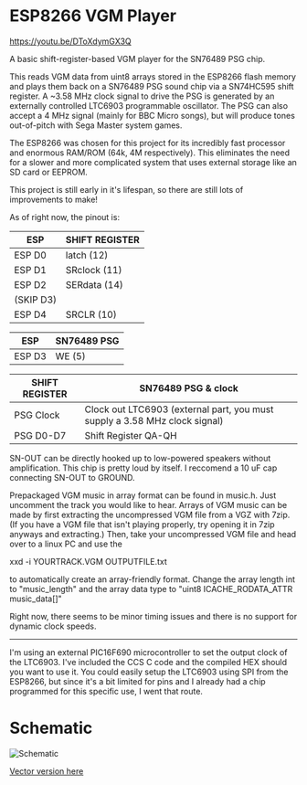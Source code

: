 # ESP8266 VGM Player
https://youtu.be/DToXdymGX3Q

A basic shift-register-based VGM player for the SN76489 PSG chip.

This reads VGM data from uint8 arrays stored in the ESP8266 flash memory and plays them back on a SN76489 PSG sound chip via a SN74HC595 shift register.
A ~3.58 MHz clock signal to drive the PSG is generated by an externally controlled LTC6903 programmable oscillator. The PSG can also accept a 4 MHz signal (mainly for BBC Micro songs), but will produce tones out-of-pitch with Sega Master system games.

The ESP8266 was chosen for this project for its incredibly fast processor and enormous RAM/ROM (64k, 4M respectively). This eliminates the need for a slower and more complicated system that uses external storage like an SD card or EEPROM.

This project is still early in it's lifespan, so there are still lots of improvements to make!

As of right now, the pinout is:

| ESP    | SHIFT REGISTER |
| --- | --- |
| ESP D0 | latch (12)     |
| ESP D1 | SRclock (11)   |
| ESP D2 | SERdata (14)   |
| (SKIP D3)  |            | 
| ESP D4 | SRCLR (10)     |

| ESP | SN76489 PSG |
| --- | --- |
| ESP D3 | WE (5) |

| SHIFT REGISTER | SN76489 PSG & clock |
| --- | --- |
| PSG Clock | Clock out LTC6903 (external part, you must supply a 3.58 MHz clock signal) |
| PSG D0-D7 | Shift Register QA-QH |

SN-OUT can be directly hooked up to low-powered speakers without amplification. This chip is pretty loud by itself. I reccomend a 10 uF cap connecting SN-OUT to GROUND.

Prepackaged VGM music in array format can be found in music.h. Just uncomment the track you would like to hear. Arrays of VGM music can be made by first extracting the uncompressed VGM file from a VGZ with 7zip. (If you have a VGM file that isn't playing properly, try opening it in 7zip anyways and extracting.) Then, take your uncompressed VGM file and head over to a linux PC and use the 

xxd -i YOURTRACK.VGM OUTPUTFILE.txt

to automatically create an array-friendly format. 
Change the array length int to "music_length" and the array data type to "uint8 ICACHE_RODATA_ATTR music_data[]"

Right now, there seems to be minor timing issues and there is no support for dynamic clock speeds. 

---------------------------------------------------------------------------------------------------------------------
I'm using an external PIC16F690 microcontroller to set the output clock of the LTC6903. I've included the CCS C code and the compiled HEX should you want to use it. You could easily setup the LTC6903 using SPI from the ESP8266, but since it's a bit limited for pins and I already had a chip programmed for this specific use, I went that route.

# Schematic
![Schematic](https://github.com/AidanHockey5/ESP8266_VGM_Player/blob/master/ESP-8266-PSG-VGM-Player.png)

[Vector version here](https://github.com/AidanHockey5/ESP8266_VGM_Player/blob/master/ESP-8266-PSG-VGM-Player_Vector.svg)
